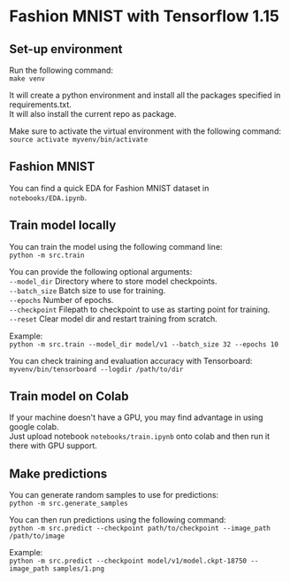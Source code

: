 # Fashion MNIST with Tensorflow 1.15

## Set-up environment

Run the following command:<br/>
```make venv```

It will create a python environment and install all the packages specified in requirements.txt.<br/>
It will also install the current repo as package.<br/>

Make sure to activate the virtual environment with the following command:<br/>
```source activate myvenv/bin/activate```

## Fashion MNIST

You can find a quick EDA for Fashion MNIST dataset in ```notebooks/EDA.ipynb```.

## Train model locally

You can train the model using the following command line:<br/>
```python -m src.train```<br/>

You can provide the following optional arguments:<br/>
 ```--model_dir``` Directory where to store model checkpoints.<br/>
 ```--batch_size``` Batch size to use for training.<br/>
 ```--epochs``` Number of epochs.<br/>
 ```--checkpoint``` Filepath to checkpoint to use as starting point for training.<br/>
 ```--reset``` Clear model dir and restart training from scratch.<br/>

Example:<br/>
```python -m src.train --model_dir model/v1 --batch_size 32 --epochs 10```

You can check training and evaluation accuracy with Tensorboard:<br/>
```myvenv/bin/tensorboard --logdir /path/to/dir```<br/>

## Train model on Colab

If your machine doesn't have a GPU, you may find advantage in using google colab.<br/>
Just upload notebook ```notebooks/train.ipynb``` onto colab and then run it there with GPU support.

## Make predictions

You can generate random samples to use for predictions:<br/>
```python -m src.generate_samples```

You can then run predictions using the following command:<br/>
```python -m src.predict --checkpoint path/to/checkpoint --image_path /path/to/image```

Example:<br/>
```python -m src.predict --checkpoint model/v1/model.ckpt-18750 --image_path samples/1.png```
